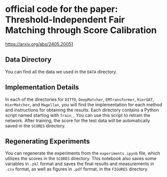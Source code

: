 # official code for the paper: Threshold-Independent Fair Matching through Score Calibration
https://arxiv.org/abs/2405.20051


## Data Directory

You can find all the data we used in the `DATA` directory.

## Implementation Details

In each of the directories for `DITTO`, `DeepMatcher`, `EMTransformer`, `HierGAT`, `HierMatcher`, and `Magellan`, you will find the implementation for each method and instructions for obtaining the results. Each directory contains a Python script named starting with `Train_`. You can use this script to retrain the network. After training, the score for the test data will be automatically saved in the `SCORES` directory.

## Regenerating Experiments

You can regenerate the experiments from the `experiments.ipynb` file, which utilizes the scores in the `SCORES` directory. This notebook also saves some variables in `.pkl` format and saves the final results and measurements in `.csv` format, as well as figures in `.pdf` format, in the `FIGURES` directory.


